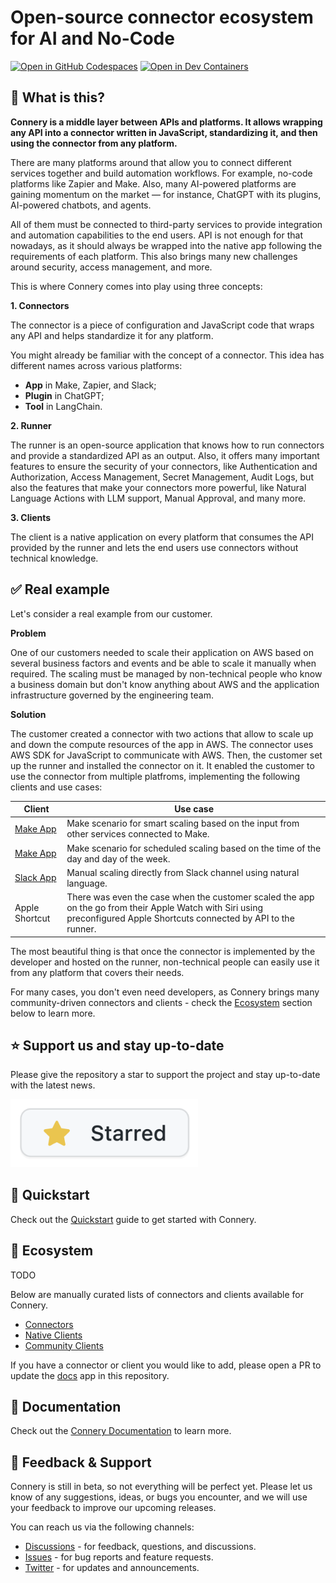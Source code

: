 # Open-source connector ecosystem for AI and No-Code

[![Open in GitHub Codespaces](https://img.shields.io/badge/Open%20in%20GitHub%20Codespaces-black?logo=github)](https://github.com/codespaces/new/connery-io/connery?quickstart=1)
[![Open in Dev Containers](https://img.shields.io/badge/Open%20in%20Dev%20Container-blue?logo=visualstudiocode)](https://vscode.dev/redirect?url=vscode://ms-vscode-remote.remote-containers/cloneInVolume?url=https://github.com/connery-io/connery)

## 🤔 What is this?

**Connery is a middle layer between APIs and platforms.
It allows wrapping any API into a connector written in JavaScript, standardizing it,
and then using the connector from any platform.**

There are many platforms around that allow you to connect different services together and build automation workflows.
For example, no-code platforms like Zapier and Make.
Also, many AI-powered platforms are gaining momentum on the market — for instance, ChatGPT with its plugins,
AI-powered chatbots, and agents.

All of them must be connected to third-party services to provide integration and automation capabilities to the end users.
API is not enough for that nowadays, as it should always be wrapped into the native app following
the requirements of each platform. This also brings many new challenges around security, access management, and more.

This is where Connery comes into play using three concepts:

**1. Connectors**

The connector is a piece of configuration and JavaScript code that wraps any API
and helps standardize it for any platform.

You might already be familiar with the concept of a connector.
This idea has different names across various platforms:

- **App** in Make, Zapier, and Slack;
- **Plugin** in ChatGPT;
- **Tool** in LangChain.

**2. Runner**

The runner is an open-source application that knows how to run connectors and provide a standardized API as an output.
Also, it offers many important features to ensure the security of your connectors,
like Authentication and Authorization, Access Management, Secret Management, Audit Logs,
but also the features that make your connectors more powerful, like Natural Language Actions with LLM support, Manual Approval, and many more.

**3. Clients**

The client is a native application on every platform that consumes the API provided
by the runner and lets the end users use connectors without technical knowledge.

## ✅ Real example

Let's consider a real example from our customer.

**Problem**

One of our customers needed to scale their application on AWS based on several
business factors and events and be able to scale it manually when required.
The scaling must be managed by non-technical people who know a business domain
but don't know anything about AWS and the application infrastructure governed by the engineering team.

**Solution**

The customer created a connector with two actions that allow to scale up and down the compute resources of the app in AWS.
The connector uses AWS SDK for JavaScript to communicate with AWS.
Then, the customer set up the runner and installed the connector on it.
It enabled the customer to use the connector from multiple platfroms, implementing the following clients and use cases:

| Client                                                         | Use case                                                                                                                                                                |
| -------------------------------------------------------------- | ----------------------------------------------------------------------------------------------------------------------------------------------------------------------- |
| [Make App](https://docs.connery.io/docs/native-clients/make)   | Make scenario for smart scaling based on the input from other services connected to Make.                                                                               |
| [Make App](https://docs.connery.io/docs/native-clients/make)   | Make scenario for scheduled scaling based on the time of the day and day of the week.                                                                                   |
| [Slack App](https://docs.connery.io/docs/native-clients/slack) | Manual scaling directly from Slack channel using natural language.                                                                                                      |
| Apple Shortcut                                                 | There was even the case when the customer scaled the app on the go from their Apple Watch with Siri using preconfigured Apple Shortcuts connected by API to the runner. |

The most beautiful thing is that once the connector is implemented by the developer and hosted on the runner,
non-technical people can easily use it from any platform that covers their needs.

For many cases, you don't even need developers, as Connery brings many community-driven connectors and clients -
check the [Ecosystem](#-ecosystem) section below to learn more.

## ⭐ Support us and stay up-to-date

Please give the repository a star to support the project and stay up-to-date with the latest news.

<a href="https://github.com/connery-io/connery">
   <img src="/apps/docs/static/img/repo/give-us-a-star.png" alt="Give the repository a star" width="300">
</a>

## 🚀 Quickstart

Check out the [Quickstart](https://docs.connery.io/docs/quick-start/) guide to get started with Connery.

## 🌳 Ecosystem

TODO

Below are manually curated lists of connectors and clients available for Connery.

- [Connectors](https://docs.connery.io/docs/connectors)
- [Native Clients](https://docs.connery.io/docs/native-clients/)
- [Community Clients](https://docs.connery.io/docs/community-clients)

If you have a connector or client you would like to add, please open a PR
to update the [docs](https://github.com/connery-io/connery/tree/main/apps/docs/docs) app in this repository.

## 📖 Documentation

Check out the [Connery Documentation](https://docs.connery.io) to learn more.

## 💬 Feedback & Support

Connery is still in beta, so not everything will be perfect yet. Please let us know of any suggestions, ideas, or bugs you encounter, and we will use your feedback to improve our upcoming releases.

You can reach us via the following channels:

- [Discussions](https://github.com/connery-io/connery/discussions) - for feedback, questions, and discussions.
- [Issues](https://github.com/connery-io/connery/issues) - for bug reports and feature requests.
- [Twitter](https://twitter.com/connery_io) - for updates and announcements.
